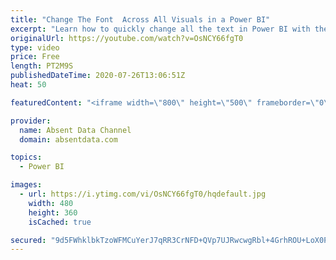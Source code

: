 ```yaml
---
title: "Change The Font  Across All Visuals in a Power BI"
excerpt: "Learn how to quickly change all the text in Power BI with the theme options in Power BI"
originalUrl: https://youtube.com/watch?v=OsNCY66fgT0
type: video
price: Free
length: PT2M9S
publishedDateTime: 2020-07-26T13:06:51Z
heat: 50

featuredContent: "<iframe width=\"800\" height=\"500\" frameborder=\"0\" src=\"https://www.youtube.com/embed/OsNCY66fgT0\" allow=\"accelerometer; autoplay; encrypted-media; gyroscope; picture-in-picture\" allowfullscreen></iframe>"

provider:
  name: Absent Data Channel
  domain: absentdata.com

topics:
  - Power BI

images:
  - url: https://i.ytimg.com/vi/OsNCY66fgT0/hqdefault.jpg
    width: 480
    height: 360
    isCached: true

secured: "9d5FWhklbkTzoWFMCuYerJ7qRR3CrNFD+QVp7UJRwcwgRbl+4GrhROU+LoX0ParpTfgg0hKjSlsXizRhnSiPsvcztfL4qbVrDxDrE3uPNatVOvTdJ5ZFpdiKz5Y7FhTbIhPzocLnqsQPrbdJ2u0oyTRM1zJ8psNu7k5Q7jJwQcC0iulv+mIciN6qsbpNlzDo6p9KhWNEvem9ef3LvdJaV8nT6YE7Bu3hx9fG04VPpmgr10kwEvd43Cku+DDA50ld4qti+kpzcUfK8O7tUEpSfQrm62itQTg3F4SvZgRmOpq1V0fdX2zP/Z6gYP5UcGTffheBSwASkHUzYDQSrUMAR/USLDt8eITJyXC5eUSnbAK1xnd6TOxaK7g8tvcIrT6/YRNDv454WAfI1S5uKKhP1IxpuQkXLJPSTsYvv/dWU4k=;Zr2F9yJnkM1/3kvsZZ56iw=="
---
```


